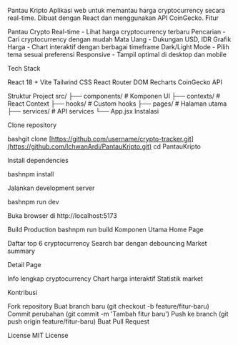 Pantau Kripto
Aplikasi web untuk memantau harga cryptocurrency secara real-time. Dibuat dengan React dan menggunakan API CoinGecko.
Fitur

Pantau Crypto Real-time - Lihat harga cryptocurrency terbaru
Pencarian - Cari cryptocurrency dengan mudah
Mata Uang - Dukungan USD, IDR
Grafik Harga - Chart interaktif dengan berbagai timeframe
Dark/Light Mode - Pilih tema sesuai preferensi
Responsive - Tampil optimal di desktop dan mobile

Tech Stack

React 18 + Vite
Tailwind CSS
React Router DOM
Recharts
CoinGecko API

Struktur Project
src/
├── components/ # Komponen UI
├── contexts/ # React Context
├── hooks/ # Custom hooks
├── pages/ # Halaman utama
├── services/ # API services
└── App.jsx
Instalasi

Clone repository

bashgit clone [https://github.com/username/crypto-tracker.git](https://github.com/IchwanArdi/PantauKripto.git)
cd PantauKripto

Install dependencies

bashnpm install

Jalankan development server

bashnpm run dev

Buka browser di http://localhost:5173

Build Production
bashnpm run build
Komponen Utama
Home Page

Daftar top 6 cryptocurrency
Search bar dengan debouncing
Market summary

Detail Page

Info lengkap cryptocurrency
Chart harga interaktif
Statistik market

Kontribusi

Fork repository
Buat branch baru (git checkout -b feature/fitur-baru)
Commit perubahan (git commit -m 'Tambah fitur baru')
Push ke branch (git push origin feature/fitur-baru)
Buat Pull Request

License
MIT License
